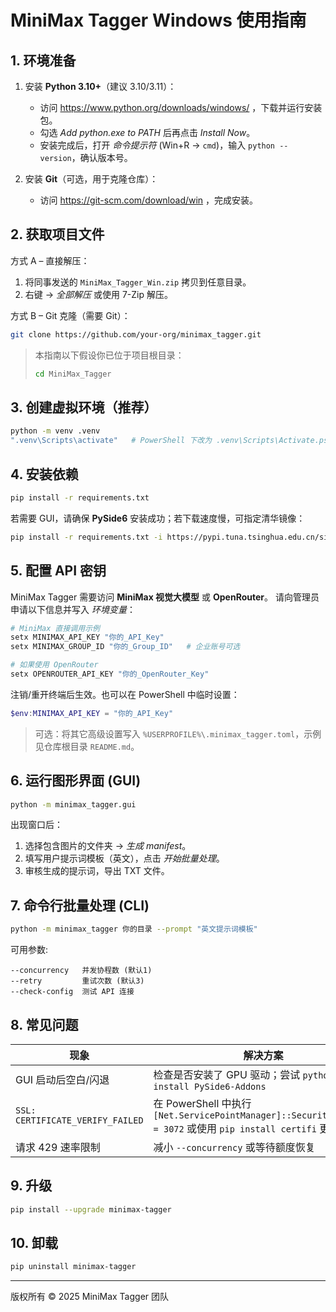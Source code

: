 # MiniMax Tagger Windows 使用指南

## 1. 环境准备

1. 安装 **Python 3.10+**（建议 3.10/3.11）：
   - 访问 https://www.python.org/downloads/windows/ ，下载并运行安装包。
   - 勾选 *Add python.exe to PATH* 后再点击 *Install Now*。
   - 安装完成后，打开 *命令提示符* (Win+R → `cmd`)，输入 `python --version`，确认版本号。

2. 安装 **Git**（可选，用于克隆仓库）：
   - 访问 https://git-scm.com/download/win ，完成安装。

## 2. 获取项目文件

方式 A – 直接解压：
1. 将同事发送的 `MiniMax_Tagger_Win.zip` 拷贝到任意目录。
2. 右键 → *全部解压* 或使用 7-Zip 解压。

方式 B – Git 克隆（需要 Git）：
```bash
git clone https://github.com/your-org/minimax_tagger.git
```

> 本指南以下假设你已位于项目根目录：
> ```bash
> cd MiniMax_Tagger
> ```

## 3. 创建虚拟环境（推荐）
```bash
python -m venv .venv
".venv\Scripts\activate"   # PowerShell 下改为 .venv\Scripts\Activate.ps1
```

## 4. 安装依赖
```bash
pip install -r requirements.txt
```

若需要 GUI，请确保 **PySide6** 安装成功；若下载速度慢，可指定清华镜像：
```bash
pip install -r requirements.txt -i https://pypi.tuna.tsinghua.edu.cn/simple
```

## 5. 配置 API 密钥

MiniMax Tagger 需要访问 **MiniMax 视觉大模型** 或 **OpenRouter**。
请向管理员申请以下信息并写入 *环境变量*：

```powershell
# MiniMax 直接调用示例
setx MINIMAX_API_KEY "你的_API_Key"
setx MINIMAX_GROUP_ID "你的_Group_ID"   # 企业账号可选

# 如果使用 OpenRouter
setx OPENROUTER_API_KEY "你的_OpenRouter_Key"
```

注销/重开终端后生效。也可以在 PowerShell 中临时设置：
```powershell
$env:MINIMAX_API_KEY = "你的_API_Key"
```

> 可选：将其它高级设置写入 `%USERPROFILE%\.minimax_tagger.toml`，示例见仓库根目录 `README.md`。

## 6. 运行图形界面 (GUI)
```bash
python -m minimax_tagger.gui
```
出现窗口后：
1. 选择包含图片的文件夹 → *生成 manifest*。
2. 填写用户提示词模板（英文），点击 *开始批量处理*。
3. 审核生成的提示词，导出 TXT 文件。

## 7. 命令行批量处理 (CLI)
```bash
python -m minimax_tagger 你的目录 --prompt "英文提示词模板"
```
可用参数:
```
--concurrency   并发协程数 (默认1)
--retry         重试次数 (默认3)
--check-config  测试 API 连接
```

## 8. 常见问题
| 现象 | 解决方案 |
| ---- | -------- |
| GUI 启动后空白/闪退 | 检查是否安装了 GPU 驱动；尝试 `python -m pip install PySide6-Addons` |
| `SSL: CERTIFICATE_VERIFY_FAILED` | 在 PowerShell 中执行 `[Net.ServicePointManager]::SecurityProtocol = 3072` 或使用 `pip install certifi` 更新证书 |
| 请求 429 速率限制 | 减小 `--concurrency` 或等待额度恢复 |

## 9. 升级
```bash
pip install --upgrade minimax-tagger
```

## 10. 卸载
```bash
pip uninstall minimax-tagger
```

---
版权所有 © 2025 MiniMax Tagger 团队 